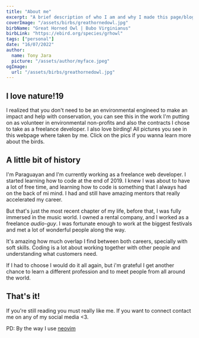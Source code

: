 ```yaml
---
title: "About me"
excerpt: "A brief description of who I am and why I made this page/blog."
coverImage: "/assets/birbs/greathornedowl.jpg"
birbName: "Great Horned Owl | Bubo Virginianus"
birbLink: "https://ebird.org/species/grhowl"
tags: ["personal"]
date: "16/07/2022"
author:
  name: Tony Jara
  picture: "/assets/author/myface.jpeg"
ogImage:
  url: "/assets/birbs/greathornedowl.jpg"
---
```


## I love nature!19

I realized that you don't need to be an environmental engineed to make an impact and help with conservation, you can see this in the work I'm putting on as volunteer in environmental non-profits and also the contracts I chose to take as a freelance developer. I also love birding! All pictures you see in this webpage where taken by me. Click on the pics if you wanna learn more about the birds.

## A little bit of history

I'm Paraguayan and I'm currently working as a freelance web developer. I started learning how to code at the end of 2019. I knew I was about to have a lot of free time, and learning how to code is something that I always had on the back of mi mind. I had and still have amazing mentors that really accelerated my career.

But that's just the most recent chapter of my life, before that, I was fully immersed in the music world. I owned a rental company, and I worked as a freelance _audio-guy_. I was fortunate enough to work at the biggest festivals and met a lot of wonderful people along the way.

It's amazing how much overlap I find between both careers, specially with soft skills. Coding is a lot about working together with other people and understanding what customers need.

If I had to choose I would do it all again, but i'm grateful I get another chance to learn a different profession and to meet people from all around the world.

## That's it!

If you're still reading you must really like me. If you want to connect contact me on any of my social media <3.

PD: By the way I use [neovim](https://github.com/tonyjara/my-neovim)
